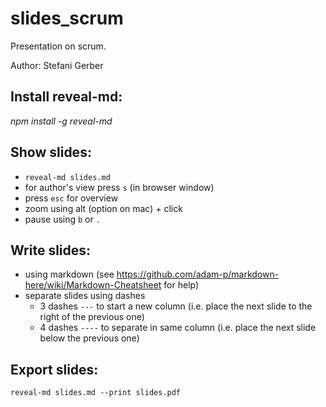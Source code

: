 # slides_scrum
Presentation on scrum.

Author: Stefani Gerber

## Install reveal-md:
_npm install -g reveal-md_

## Show slides:
-   `reveal-md slides.md`
-   for author's view press `s` (in browser window)
-   press `esc` for overview
-   zoom using alt (option on mac) + click
-   pause using `b` or `.`

## Write slides:
-   using markdown (see <https://github.com/adam-p/markdown-here/wiki/Markdown-Cheatsheet> for help)
-   separate slides using dashes
    - 3 dashes `---` to start a new column (i.e. place the next slide to the right of the previous one)
    - 4 dashes `----` to separate in same column (i.e. place the next slide below the previous one)

## Export slides:
```reveal-md slides.md --print slides.pdf```
